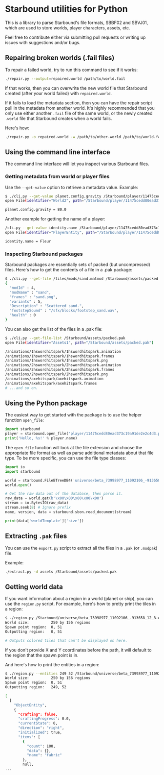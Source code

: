 Starbound utilities for Python
==============================

This is a library to parse Starbound's file formats, SBBF02 and SBVJ01,
which are used to store worlds, player characters, assets, etc.

Feel free to contribute either via submitting pull requests or writing
up issues with suggestions and/or bugs.


Repairing broken worlds (.fail files)
-------------------------------------

To repair a failed world, try to run this command to see if it works:

```bash
./repair.py --output=repaired.world /path/to/world.fail
```

If that works, then you can overwrite the new world file that Starbound
created (after your world failed) with `repaired.world`.

If it fails to load the metadata section, then you can have the repair
script pull in the metadata from another world. It's highly recommended
that you only use either another `.fail` file of the same world, or the
newly created `.world` file that Starbound creates when a world fails.

Here's how:

```bash
./repair.py -o repaired.world -w /path/to/other.world /path/to/world.fail
```


Using the command line interface
--------------------------------

The command line interface will let you inspect various Starbound
files.


### Getting metadata from world or player files

Use the `--get-value` option to retrieve a metadata value. Example:

```bash
$ ./cli.py --get-value planet.config.gravity /Starbound/player/11475cedd80ead373c19a91de2e2c4d3.shipworld
open File(identifier="World2", path="/Starbound/player/11475cedd80ead373c19a91de2e2c4d3.shipworld")

planet.config.gravity = 80.0
```

Another example for getting the name of a player:

```bash
/cli.py --get-value identity.name /Starbound/player/11475cedd80ead373c19a91de2e2c4d3.player
open File(identifier="PlayerEntity", path="/Starbound/player/11475cedd80ead373c19a91de2e2c4d3.player")

identity.name = Fleur
```


### Inspecting Starbound packages

Starbound packages are essentially sets of packed (but uncompressed)
files. Here's how to get the contents of a file in a .pak package:

```bash
$ ./cli.py --get-file /tiles/mods/sand.matmod /Starbound/assets/packed.pak
{
  "modId" : 4,
  "modName" : "sand",
  "frames" : "sand.png",
  "variants" : 5,
  "Description" : "Scattered sand.",
  "footstepSound" : "/sfx/blocks/footstep_sand.wav",
  "health" : 0
}
```

You can also get the list of the files in a .pak file:

```bash
$ ./cli.py --get-file-list /Starbound/assets/packed.pak
open File(identifier="Assets1", path="/Starbound/assets/packed.pak")

/animations/1hswordhitspark/1hswordhitspark.animation
/animations/1hswordhitspark/1hswordhitspark.frames
/animations/1hswordhitspark/1hswordhitspark.png
/animations/2hswordhitspark/2hswordhitspark.animation
/animations/2hswordhitspark/2hswordhitspark.frames
/animations/2hswordhitspark/2hswordhitspark.png
/animations/axehitspark/axehitspark.animation
/animations/axehitspark/axehitspark.frames
# ...and so on.
```


Using the Python package
------------------------

The easiest way to get started with the package is to use the helper
function `open_file`:

```python
import starbound
player = starbound.open_file('player/11475cedd80ead373c19a91de2e2c4d3.player')
print('Hello, %s!' % player.name)
```

The `open_file` function will look at the file extension and choose the
appropriate file format as well as parse additional metadata about that
file type. To be more specific, you can use the file type classes:

```python
import io
import starbound

world = starbound.FileBTreeDB4('universe/beta_73998977_11092106_-913658_12_10.world')
world.open()

# Get the raw data out of the database, then parse it.
raw_data = world.get(b'\x00\x00\x00\x00\x00')
stream = io.BytesIO(raw_data)
stream.seek(8) # Ignore prefix
name, version, data = starbound.sbon.read_document(stream)

print(data['worldTemplate']['size'])
```


Extracting `.pak` files
-----------------------

You can use the `export.py` script to extract all the files in a `.pak`
(or `.modpak`) file.

Example:

```bash
./extract.py -d assets /Starbound/assets/packed.pak
```


Getting world data
------------------

If you want information about a region in a world (planet or ship), you
can use the `region.py` script. For example, here's how to pretty print
the tiles in a region:

```bash
$ ./region.py /Starbound/universe/beta_73998977_11092106_-913658_12_8.world
World size:          250 by 156 regions
Spawn point region:  0, 51
Outputting region:   0, 51

# Outputs colored tiles that can't be displayed on here.
```

If you don't provide X and Y coordinates before the path, it will
default to the region that the spawn point is in.

And here's how to print the entities in a region:

```bash
$ ./region.py --entities 249 52 /Starbound/universe/beta_73998977_11092106_-913658_12_8.world
World size:          250 by 156 regions
Spawn point region:  0, 51
Outputting region:   249, 52

[
  [
    "ObjectEntity",
    {
      "crafting": false,
      "craftingProgress": 0.0,
      "currentState": 0,
      "direction": "right",
      "initialized": true,
      "items": [
        {
          "count": 100,
          "data": {},
          "name": "fabric"
        },
        null,
...
```
